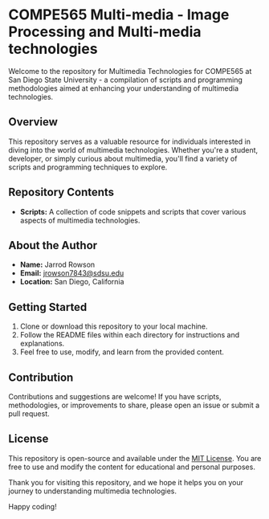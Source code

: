 # COMPE565 Multi-media - Image Processing and Multi-media technologies

Welcome to the repository for Multimedia Technologies for COMPE565 at San Diego State University - a compilation of scripts and programming methodologies aimed at enhancing your understanding of multimedia technologies.

## Overview

This repository serves as a valuable resource for individuals interested in diving into the world of multimedia technologies. Whether you're a student, developer, or simply curious about multimedia, you'll find a variety of scripts and programming techniques to explore.

## Repository Contents

- **Scripts:** A collection of code snippets and scripts that cover various aspects of multimedia technologies.

## About the Author

- **Name:** Jarrod Rowson
- **Email:** jrowson7843@sdsu.edu
- **Location:** San Diego, California

## Getting Started

1. Clone or download this repository to your local machine.
3. Follow the README files within each directory for instructions and explanations.
4. Feel free to use, modify, and learn from the provided content.

## Contribution

Contributions and suggestions are welcome! If you have scripts, methodologies, or improvements to share, please open an issue or submit a pull request.

## License

This repository is open-source and available under the [MIT License](LICENSE). You are free to use and modify the content for educational and personal purposes.

Thank you for visiting this repository, and we hope it helps you on your journey to understanding multimedia technologies.

Happy coding!
